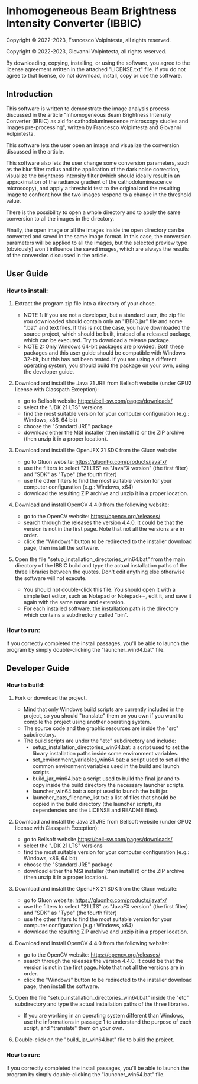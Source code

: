 # Inhomogeneous Beam Brightness Intensity Converter (IBBIC)

Copyright © 2022-2023, Francesco Volpintesta, all rights reserved.

Copyright © 2022-2023, Giovanni Volpintesta, all rights reserved.

By downloading, copying, installing, or using the software, you agree
to the license agreement written in the attached "LICENSE.txt" file.
If you do not agree to that license, do not download, install,
copy or use the software.

## Introduction

This software is written to demonstrate the image analysis process discussed in the article
"Inhomogeneous Beam Brightness Intensity Converter (IBBIC) as aid for cathodoluminescence
microscopy studies and images pre-processing", written by Francesco Volpintesta
and Giovanni Volpintesta.

This software lets the user open an image and visualize the conversion discussed in the article.

This software also lets the user change some conversion parameters, such as the blur filter radius
and the application of the dark noise correction, visualize the brightness intensity filter (which should
ideally result in an approximation of the radiance gradient of the cathodoluminescence microscopy), and
apply a threshold test to the original and the resulting image to confront how the two images respond to
a change in the threshold value.

There is the possibility to open a whole directory and to apply the same conversion to all the images in
the directory.

Finally, the open image or all the images inside the open directory can be converted and saved in the same
image format. In this case, the conversion parameters will be applied to all the images, but the selected
preview type (obviously) won't influence the saved images, which are always the results of the conversion
discussed in the article.



## User Guide

### How to install:

1) Extract the program zip file into a directory of your chose.
	- NOTE 1: If you are not a developer, but a standard user, the zip file you downloaded should contain only an "IBBIC.jar" file and some ".bat" and text files.
		If this is not the case, you have downloaded the source project, which should be built, instead of a released package, which can be executed.
		Try to download a release package.	
	- NOTE 2: Only Windows 64-bit packages are provided.
		Both these packages and this user guide should be compatible with Windows 32-bit, but this has not been tested.
		If you are using a different operating system, you should build the package on your own, using the developer guide.

2) Download and install the Java 21 JRE from Bellsoft website (under GPU2 license with Classpath Exception):
	- go to Bellsoft website https://bell-sw.com/pages/downloads/
	- select the "JDK 21 LTS" versions
	- find the most suitable version for your computer configuration (e.g.: Windows, x86, 64 bit)
	- choose the "Standard JRE" package
	- download either the MSI installer (then install it) or the ZIP archive (then unzip it in a proper location).

3) Download and install the OpenJFX 21 SDK from the Gluon website:
	- go to Gluon website: https://gluonhq.com/products/javafx/
	- use the filters to select "21 LTS" as "JavaFX version" (the first filter) and "SDK" as "Type" (the fourth filter) 
	- use the other filters to find the most suitable version for your computer configuration (e.g.: Windows, x64)
	- download the resulting ZIP archive and unzip it in a proper location.

4) Download and install OpenCV 4.4.0 from the following website:
	- go to the OpenCV website: https://opencv.org/releases/
	- search through the releases the version 4.4.0. It could be that the version is not in the first page. Note that not all the versions are in order.
	- click the "Windows" button to be redirected to the installer download page, then install the software.
		
5) Open the file "setup_installation_directories_win64.bat" from the main directory of the IBBIC build and type the actual installation paths of the three libraries between the quotes. Don't edit anything else otherwise the software will not execute.
	- You should not double-click this file. You should open it with a simple text editor, such as Notepad or Notepad++, edit it, and save it again with the same name and extension.
	- For each installed software, the installation path is the directory which contains a subdirectory called "bin".

### How to run:
		
If you correctly completed the install passages, you'll be able to launch the program by simply double-clicking the "launcher_win64.bat" file.


## Developer Guide

### How to build:

1) Fork or download the project.
	- Mind that only Windows build scripts are currently included in the project, so you should "translate" them on you own
		if you want to compile the project using another operating system.
	- The source code and the graphic resources are inside the "src" subdirectory.
	- The build scripts are under the "etc" subdirectory and include:
		- setup_installation_directories_win64.bat: a script used to set the library installation paths inside some environment variables.
		- set_environment_variables_win64.bat: a script used to set all the common environment variables used in the build and launch scripts.
		- build_jar_win64.bat: a script used to build the final jar and to copy inside the build directory the necessary launcher scripts.
		- launcher_win64.bat: a script used to launch the built jar.
		- launcher_bats_filename_list.txt: a list of files that should be copied in the build directory (the launcher scripts, its dependencies and the LICENSE and README files).
	
2) Download and install the Java 21 JRE from Bellsoft website (under GPU2 license with Classpath Exception):
	- go to Bellsoft website https://bell-sw.com/pages/downloads/
	- select the "JDK 21 LTS" versions
	- find the most suitable version for your computer configuration (e.g.: Windows, x86, 64 bit)
	- choose the "Standard JRE" package
	- download either the MSI installer (then install it) or the ZIP archive (then unzip it in a proper location).

3) Download and install the OpenJFX 21 SDK from the Gluon website:
	- go to Gluon website: https://gluonhq.com/products/javafx/
	- use the filters to select "21 LTS" as "JavaFX version" (the first filter) and "SDK" as "Type" (the fourth filter) 
	- use the other filters to find the most suitable version for your computer configuration (e.g.: Windows, x64)
	- download the resulting ZIP archive and unzip it in a proper location.

4) Download and install OpenCV 4.4.0 from the following website:
	- go to the OpenCV website: https://opencv.org/releases/
	- search through the releases the version 4.4.0. It could be that the version is not in the first page. Note that not all the versions are in order.
	- click the "Windows" button to be redirected to the installer download page, then install the software.
		
5) Open the file "setup_installation_directories_win64.bat" inside the "etc" subdirectory
	and type the actual installation paths of the three libraries.
	- If you are working in an operating system different than Windows, use the informations in passage 1
		to understand the purpose of each script, and "translate" them on your own.
		
6) Double-click on the "build_jar_win64.bat" file to build the project.

### How to run:
		
If you correctly completed the install passages, you'll be able to launch the program by simply double-clicking the "launcher_win64.bat" file.
